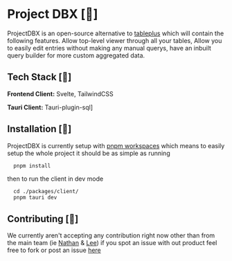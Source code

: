 
# Project DBX [📔]

ProjectDBX is an open-source alternative to [tableplus](https://tableplus.com/)
which will contain the following features. Allow top-level viewer through all your tables,
Allow you to easily edit entries without making any manual querys, have an inbuilt query builder
for more custom aggregated data.

## Tech Stack [💫]

**Frontend Client:** Svelte, TailwindCSS

**Tauri Client:** Tauri-plugin-sql]

## Installation [🔋]

ProjectDBX is currently setup with [pnpm workspaces](https://pnpm.io/workspaces)
which means to easily setup the whole project it should be as simple as running

```bash
  pnpm install
```

then to run the client in dev mode
```
  cd ./packages/client/
  pnpm tauri dev
```

## Contributing [👋]

We currently aren't accepting any contribution right now other than from
the main team (ie [Nathan](https://github.com/Yofou) & [Lee](https://github.com/CabbagePenetrator))
if you spot an issue with out product feel free to fork or post an issue [here](https://github.com/ProjectDBX/ProjectDB/issues)
